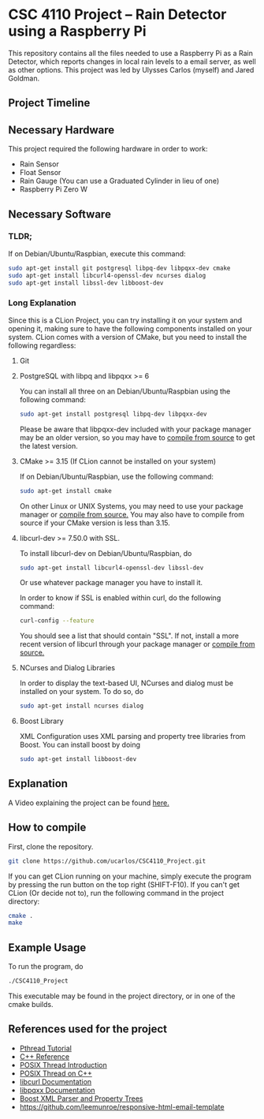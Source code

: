 # CSC 4110 Project &#x2013; Rain Detector using a Raspberry Pi

This repository contains all the files needed to use a Raspberry Pi as a Rain Detector, which reports changes in local rain levels to a email server, as well as other options. This project was led by Ulysses Carlos (myself) and Jared Goldman.


## Project Timeline


## Necessary Hardware

This project required the following hardware in order to work:

-   Rain Sensor
-   Float Sensor
-   Rain Gauge (You can use a Graduated Cylinder in lieu of one)
-   Raspberry Pi Zero W


## Necessary Software


### TLDR;

If on Debian/Ubuntu/Raspbian, execute this command:

```bash
sudo apt-get install git postgresql libpq-dev libpqxx-dev cmake 
sudo apt-get install libcurl4-openssl-dev ncurses dialog 
sudo apt-get install libssl-dev libboost-dev
```


### Long Explanation

Since this is a CLion Project, you can try installing it on your system and opening it, making sure to have the following components installed on your system. CLion comes with a version of CMake, but you need to install the following regardless:

1.  Git

2.  PostgreSQL with libpq and libpqxx >= 6

    You can install all three on an Debian/Ubuntu/Raspbian using the following command:
    
    ```bash
    sudo apt-get install postgresql libpq-dev libpqxx-dev
    ```
    
    Please be aware that libpqxx-dev included with your package manager may be an older version, so you may have to [compile from source](https://github.com/jtv/libpqxx) to get the latest version.

3.  CMake >= 3.15 (If CLion cannot be installed on your system)

    If on Debian/Ubuntu/Raspbian, use the following command:
    
    ```bash
    sudo apt-get install cmake
    ```
    
    On other Linux or UNIX Systems, you may need to use your package manager or [compile from source.](https://cmake.org/download/) You may also have to compile from source if your CMake version is less than 3.15.

4.  libcurl-dev >= 7.50.0 with SSL.

    To install libcurl-dev on Debian/Ubuntu/Raspbian, do
    
    ```bash
    sudo apt-get install libcurl4-openssl-dev libssl-dev
    ```
    
    Or use whatever package manager you have to install it.
    
    In order to know if SSL is enabled within curl, do the following command:
    
    ```bash
    curl-config --feature
    ```
    
    You should see a list that should contain "SSL". If not, install a more recent version of libcurl through your package manager or [compile from source.](https://curl.haxx.se/download.html)

5.  NCurses and Dialog Libraries

    In order to display the text-based UI, NCurses and dialog must be installed on your system. To do so, do
    
    ```bash
    sudo apt-get install ncurses dialog
    ```

6.  Boost Library

    XML Configuration uses XML parsing and property tree libraries from Boost. You can install boost by doing
    
    ```bash
    sudo apt-get install libboost-dev
    ```


## Explanation

A Video explaining the project can be found [here.](https://youtu.be/HR-591p1Yrk)


## How to compile

First, clone the repository.

```bash
git clone https://github.com/ucarlos/CSC4110_Project.git
```

If you can get CLion running on your machine, simply execute the program by pressing the run button on the top right (SHIFT-F10). If you can't get CLion (Or decide not to), run the following command in the project directory:

```bash
cmake .
make
```


## Example Usage

To run the program, do

```sh
./CSC4110_Project
```

This executable may be found in the project directory, or in one of the cmake builds.


## References used for the project

-   [Pthread Tutorial](https://computing.llnl.gov/tutorials/pthreads/)
-   [C++ Reference](https://en.cppreference.com)
-   [POSIX Thread Introduction](https://computing.llnl.gov/tutorials/pthreads/)
-   [POSIX Thread on C++](https://www.cs.cmu.edu/afs/cs/academic/class/15492-f07/www/pthreads.html)
-   [libcurl Documentation](https://curl.haxx.se/libcurl/c/)
-   [libpqxx Documentation](https://libpqxx.readthedocs.io/en/latest/)
-   [Boost XML Parser and Property Trees](https://www.boost.org/doc/libs/1_44_0/doc/html/boost_propertytree/parsers.html)
-   <https://github.com/leemunroe/responsive-html-email-template>
